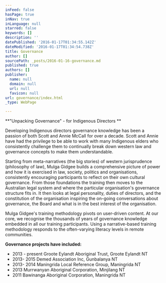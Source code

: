 ```yaml
---
inFeed: false
hasPage: true
inNav: true
inLanguage: null
starred: false
keywords: []
description: ''
datePublished: '2016-01-17T01:34:55.142Z'
dateModified: '2016-01-17T01:34:54.738Z'
title: Governance
author: []
sourcePath: _posts/2016-01-16-governance.md
published: true
authors: []
publisher:
  name: null
  domain: null
  url: null
  favicon: null
url: governance/index.html
_type: WebPage

---
```

**"Unpacking Governance" - for Indigenous Directors **

Developing
Indigenous directors governance knowledge has been a passion of both 
Scott and Annie McCall for over a decade. Scott and Annie have had the 
privilege to be able to work with many Indigenous elders who 
consistently challenge them to continually break down western law and 
governance concepts to make them understandable.

Starting from 
meta-narratives (the big stories) of western jurisprudence (philosophy 
of law), Mulga Gidgee builds a comprehensive picture of power and how it
is exercised in law, society, politics and organisations, consistently 
encouraging participants to reflect on their own cultural governance. 
From those foundations the training then moves to the Australian legal 
system and where the particular organisation's governance structure fits
in. It then looks at legal personality, duties of directors, and the 
constitution of the organisation inspiring the on-going conversations 
about governance, the Board and what is in the best interest of the 
organisation.

Mulga Gidgee's training methodology pivots on 
user-driven content. At our core, we recognise the thousands of years of
governance knowledge embedded in all our training participants. Using a
narrative-based training methodology responds to the often-varying 
literacy levels in remote communities.

**Governance projects have included:**

* 2013 - present Groote Eylandt Aboriginal Trust, Groote Eylandt NT
* 2013- 2015 Demed Association Inc, Gunbalanya NT
* 2013- 2014 Maningrida Local Reference Group, Maningrida NT
* 2013 Murrwanyan Aboriginal Corporation, Minjilang NT
* 2011 Bawinanga Aboriginal Corporation, Maningrida NT